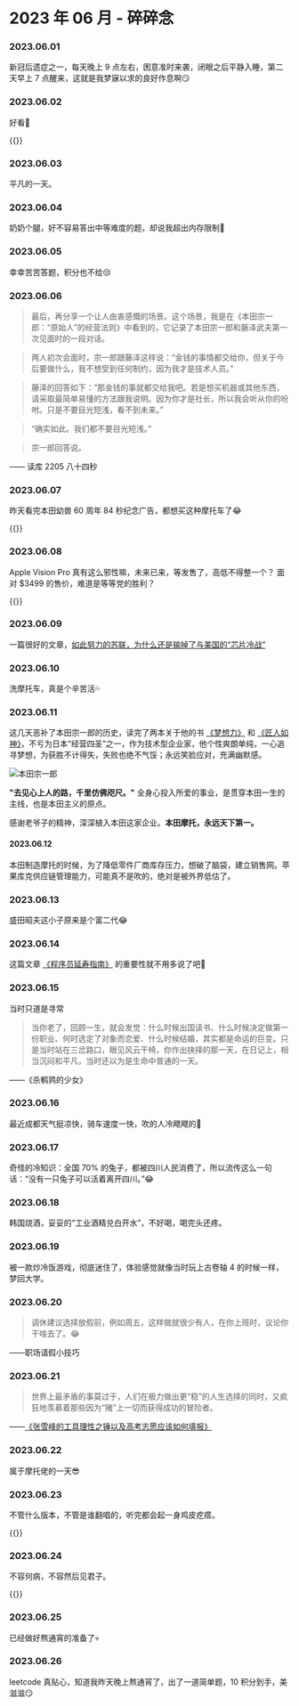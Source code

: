 # 2023 年 06 月 - 碎碎念


### 2023.06.01
新冠后遗症之一，每天晚上 9 点左右，困意准时来袭，闭眼之后平静入睡，第二天早上 7 点醒来，这就是我梦寐以求的良好作息啊😏

### 2023.06.02
好看🥰

{{<bilibili BV1CT411K7vh>}}

### 2023.06.03
平凡的一天。

### 2023.06.04
奶奶个腿，好不容易答出中等难度的题，却说我超出内存限制🤬

### 2023.06.05
幸幸苦苦答题，积分也不给😒

### 2023.06.06
> 最后，再分享一个让人由衷感慨的场景。这个场景，我是在《本田宗一郎：“原始人”的经营法则》中看到的，它记录了本田宗一郎和藤泽武夫第一次见面时的一段对话。

> 两人初次会面时，宗一郎跟藤泽这样说：“金钱的事情都交给你，但关于今后要做什么，我不想受到任何制约，因为我才是技术人员。”

> 藤泽的回答如下：“那金钱的事就都交给我吧。若是想买机器或其他东西，请采取最简单易懂的方法跟我说明。因为你才是社长，所以我会听从你的吩咐。只是不要目光短浅，看不到未来。”

> “确实如此。我们都不要目光短浅。”

> 宗一郎回答说。

—— 读库 2205 八十四秒

### 2023.06.07
昨天看完本田幼兽 60 周年 84 秒纪念广告，都想买这种摩托车了😂

{{<bilibili BV1B3411U79d>}}

### 2023.06.08
Apple Vision Pro 真有这么邪性嘛，未来已来，等发售了，高低不得整一个？ 面对 $3499 的售价，难道是等等党的胜利？

{{<youtube WflBIbpeLKQ>}}

### 2023.06.09
一篇很好的文章，[如此努力的苏联，为什么还是输掉了与美国的“芯片冷战”](https://mp.weixin.qq.com/s/Vqd2tg0Rlx0bSaPxUYc9Cg)

### 2023.06.10
洗摩托车，真是个辛苦活💦

### 2023.06.11
这几天恶补了本田宗一郎的历史，读完了两本关于他的书 [《梦想力》](https://miasanmia.cc/reading-dream-power/) 和 [《匠人如神》](https://miasanmia.cc/reading-craftsmen-are-like-gods/)，不亏为日本“经营四圣”之一，作为技术型企业家，他个性爽朗单纯，一心追寻梦想，为获胜不计得失，失败也绝不气馁；永远笑脸应对，充满幽默感。

![本田宗一郎](https://upload.wikimedia.org/wikipedia/commons/b/bb/Honda_Souichiro_zaikai_1964.jpg)

**"去见心上人的路，千里仿佛咫尺。"** 全身心投入所爱的事业，是贯穿本田一生的主线，也是本田主义的原点。

感谢老爷子的精神，深深植入本田这家企业。**本田摩托，永远天下第一。**

#### 2023.06.12
本田制造摩托的时候，为了降低零件厂商库存压力，想破了脑袋，建立销售网。苹果库克供应链管理能力，可能真不是吹的，绝对是被外界低估了。
  
### 2023.06.13
盛田昭夫这小子原来是个富二代😂

### 2023.06.14
这篇文章 [《程序员延寿指南》](https://github.com/geekan/HowToLiveLonger) 的重要性就不用多说了吧🙂

### 2023.06.15
当时只道是寻常

> 当你老了，回顾一生，就会发觉：什么时候出国读书、什么时候决定做第一份职业、何时选定了对象而恋爱、什么时候结婚，其实都是命运的巨变。只是当时站在三岔路口，眼见风云干椅，你作出抉择的那一天，在日记上，相当沉闷和平凡，当时还以为是生命中普通的一天。

——《杀鹌鹑的少女》

### 2023.06.16
最近成都天气挺凉快，骑车速度一快，吹的人冷飕飕的🥶

### 2023.06.17
奇怪的冷知识：全国 70% 的兔子，都被四川人民消费了，所以流传这么一句话：“没有一只兔子可以活着离开四川。”😂

### 2023.06.18
韩国烧酒，妥妥的“工业酒精兑白开水”，不好喝，喝完头还疼。

### 2023.06.19
被一款炒冷饭游戏，彻底迷住了，体验感觉就像当时玩上古卷轴 4 的时候一样，梦回大学。

### 2023.06.20
> 调休建议选择放假前，例如周五，这样做就很少有人，在你上班时，议论你干啥去了。😂

——职场请假小技巧

### 2023.06.21
> 世界上最矛盾的事莫过于，人们在极力做出更“稳”的人生选择的同时，又疯狂地羡慕着那些因为“赌”上一切而获得成功的冒险者。

——[《张雪峰的工具理性之锤以及高考志愿应该如何填报》](https://jarodise.com/how-to-choose-your-major-rationally)

### 2023.06.22
属于摩托佬的一天😎

### 2023.06.23
不管什么版本，不管是谁翻唱的，听完都会起一身鸡皮疙瘩。

{{<youtube AabAbM_Lmuo>}}

### 2023.06.24
不容何病，不容然后见君子。

{{<bilibili BV1DM4y1E79p>}}

### 2023.06.25
已经做好熬通宵的准备了💀

### 2023.06.26
leetcode 真贴心，知道我昨天晚上熬通宵了，出了一道简单题，10 积分到手，美滋滋😏

